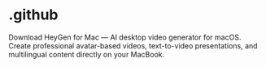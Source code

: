 # .github
Download HeyGen for Mac — AI desktop video generator for macOS. Create professional avatar-based videos, text-to-video presentations, and multilingual content directly on your MacBook.
